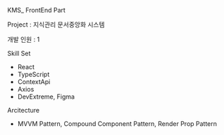 KMS_ FrontEnd Part 

Project : 지식관리 문서중앙화 시스템 

개발 인원 : 1 

Skill Set
- React
- TypeScript
- ContextApi
- Axios
- DevExtreme, Figma

Arcitecture
- MVVM Pattern, Compound Component Pattern, Render Prop Pattern


